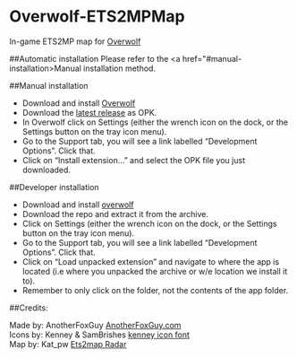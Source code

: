 # Overwolf-ETS2MPMap
In-game ETS2MP map for [Overwolf](http://overwolf.com)

##Automatic installation
Please refer to the <a href="#manual-installation>Manual installation method</a>.

##Manual installation
* Download  and install [Overwolf](http://overwolf.com)
* Download the [latest release](https://github.com/OverwolfApps/overwolf-ETS2Map/releases/latest) as OPK.
* In Overwolf click on Settings (either the wrench icon on the dock, or the Settings button on the tray icon menu).
* Go to the Support tab, you will see a link labelled “Development Options”. Click that.
* Click on “Install extension...” and select the OPK file you just downloaded.

##Developer installation
* Download  and install [overwolf](http://overwolf.com)
* Download the repo and extract it from the archive.
* Click on Settings (either the wrench icon on the dock, or the Settings button on the tray icon menu).
* Go to the Support tab, you will see a link labelled “Development Options”. Click that.
* Click on “Load unpacked extension” and navigate to where the app is located (i.e where you unpacked the archive or w/e location we install it to).
* Remember to only click on the folder, not the contents of the app folder.

##Credits:

Made by: AnotherFoxGuy [AnotherFoxGuy.com](http://anotherfoxguy.com/)  
Icons by: Kenney & SamBrishes [kenney icon font](http://sambrishes.github.io/kenney-icon-font/)  
Map by: Kat_pw [Ets2map Radar](http://forum.ets2mp.com/index.php?/topic/2497-ets2map-radar/)  

